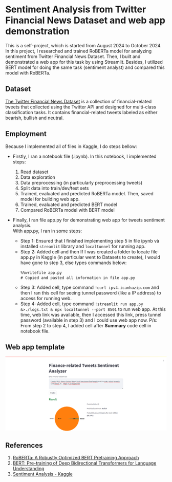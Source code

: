 # Sentiment Analysis from Twitter Financial News Dataset and web app demonstration
This is a self-project, which is started from August 2024 to October 2024. In this project, I researched and trained RoBERTa model for analyzing sentiment from Twitter Financial News Dataset. Then, I built and demonstrated a web app for this task by using Streamlit. Besides, I utilized BERT model for doing the same task (sentiment analyst) and compared this model with RoBERTa.

## Dataset
[The Twitter Financial News Dataset](https://huggingface.co/datasets/zeroshot/twitter-financial-news-sentiment) is a collection of financial-related tweets that collected using the Twitter API and designed for multi-class classification tasks. It contains financial-related tweets labeled as either bearish, bullish and neutral.

## Employment
Because I implemented all of files in Kaggle, I do steps bellow:
- Firstly, I ran a notebook file (.ipynb). In this notebook, I implemented steps: 
	1. Read dataset
	2. Data exploration
	3. Data preprocessing (in particularly preprocessing tweets)
	4. Split data into train/dev/test sets
	5. Trained, evaluated and predicted RoBERTa model. Then, saved model for building web app.
	6. Trained, evaluated and predicted BERT model
	7. Compared RoBERTa model with BERT model

- Finally, I ran file app.py for demonstrating web app for tweets sentiment analysis.  
	With app.py, I ran in some steps:
	- Step 1: Ensured that I finished implementing step 5 in file ipynb và installed `streamlit` library and `localtunnel` for running app.
	- Step 2: Added cell and then If I was created a folder to locate file app.py in Kaggle (in particular went to Datasets to create), I would have gone to step 3, else types commands below:
		```
		%%writefile app.py
		# Copied and pasted all information in file app.py
		```
	- Step 3: Added cell, type command `!curl ipv4.icanhazip.com` and then I ran this cell for seeing tunnel password (like a IP address) to access for running web.
	- Step 4: Added cell, type command `!streamlit run app.py &>./logs.txt & npx localtunnel --port 8501` to run web app. At this time, web link was available, then I accessed this link, press tunnel password (available in step 3) and I could use web app now.
	P/s: From step 2 to step 4, I added cell after **Summary** code cell in notebook file. 

## Web app template

![Web app template](./img/template.jpg)

## References
1. [RoBERTa: A Robustly Optimized BERT Pretraining Approach](https://arxiv.org/pdf/1907.11692)
2. [BERT: Pre-training of Deep Bidirectional Transformers for Language Understanding](https://arxiv.org/pdf/1810.04805)
3. [Sentiment Analysis - Kaggle](https://www.kaggle.com/code/rouge57/sentiment-analysis)
